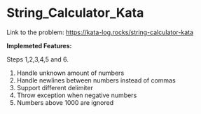 # String_Calculator_Kata

Link to the problem: https://kata-log.rocks/string-calculator-kata

**Implemeted Features:**

Steps 1,2,3,4,5 and 6.
1) Handle unknown amount of numbers
2) Handle newlines between numbers instead of commas
3) Support different delimiter
4) Throw exception when negative numbers
5) Numbers above 1000 are ignored
